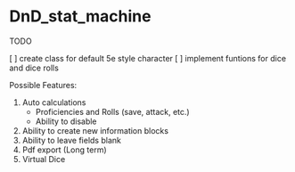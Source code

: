 # DnD_stat_machine

TODO

[ ] create class for default 5e style character
[ ] implement funtions for dice and dice rolls

Possible Features:
1) Auto calculations
   - Proficiencies and Rolls (save, attack, etc.)
   - Ability to disable
2) Ability to create new information blocks
3) Ability to leave fields blank
4) Pdf export (Long term)
5) Virtual Dice
